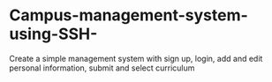 # Campus-management-system-using-SSH-
Create a simple management system with sign up, login, add and edit personal information, submit and select curriculum
